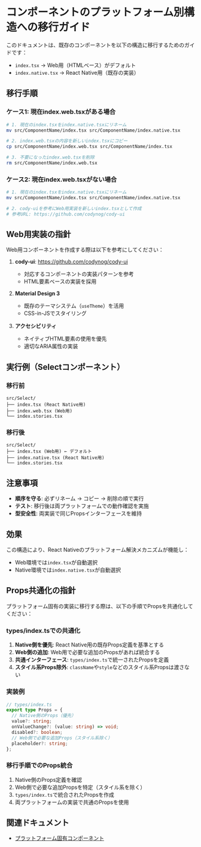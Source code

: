 # コンポーネントのプラットフォーム別構造への移行ガイド

このドキュメントは、既存のコンポーネントを以下の構造に移行するためのガイドです：

- `index.tsx` → Web用（HTMLベース）がデフォルト
- `index.native.tsx` → React Native用（既存の実装）

## 移行手順

### ケース1: 現在index.web.tsxがある場合

```bash
# 1. 現在のindex.tsxをindex.native.tsxにリネーム
mv src/ComponentName/index.tsx src/ComponentName/index.native.tsx

# 2. index.web.tsxの内容を新しいindex.tsxにコピー
cp src/ComponentName/index.web.tsx src/ComponentName/index.tsx

# 3. 不要になったindex.web.tsxを削除
rm src/ComponentName/index.web.tsx
```

### ケース2: 現在index.web.tsxがない場合

```bash
# 1. 現在のindex.tsxをindex.native.tsxにリネーム
mv src/ComponentName/index.tsx src/ComponentName/index.native.tsx

# 2. cody-uiを参考にWeb用実装を新しいindex.tsxとして作成
# 参考URL: https://github.com/codynog/cody-ui
```

## Web用実装の指針

Web用コンポーネントを作成する際は以下を参考にしてください：

1. **cody-ui**: https://github.com/codynog/cody-ui
   - 対応するコンポーネントの実装パターンを参考
   - HTML要素ベースの実装を採用

2. **Material Design 3**
   - 既存のテーマシステム（`useTheme`）を活用
   - CSS-in-JSでスタイリング

3. **アクセシビリティ**
   - ネイティブHTML要素の使用を優先
   - 適切なARIA属性の実装

## 実行例（Selectコンポーネント）

### 移行前
```
src/Select/
├── index.tsx (React Native用)
├── index.web.tsx (Web用)
└── index.stories.tsx
```

### 移行後
```
src/Select/
├── index.tsx (Web用) ← デフォルト
├── index.native.tsx (React Native用)
└── index.stories.tsx
```

## 注意事項

- **順序を守る**: 必ずリネーム → コピー → 削除の順で実行
- **テスト**: 移行後は両プラットフォームでの動作確認を実施
- **型安全性**: 両実装で同じPropsインターフェースを維持

## 効果

この構造により、React Nativeのプラットフォーム解決メカニズムが機能し：
- Web環境では`index.tsx`が自動選択
- Native環境では`index.native.tsx`が自動選択

## Props共通化の指針

プラットフォーム固有の実装に移行する際は、以下の手順でPropsを共通化してください：

### types/index.tsでの共通化

1. **Native側を優先**: React Native用の既存Props定義を基準とする
2. **Web側の追加**: Web用で必要な追加のPropsがあれば統合する
3. **共通インターフェース**: `types/index.ts`で統一されたPropsを定義
4. **スタイル系Props除外**: `className`や`style`などのスタイル系Propsは渡さない

### 実装例

```typescript
// types/index.ts
export type Props = {
  // Native側のProps（優先）
  value?: string;
  onValueChange?: (value: string) => void;
  disabled?: boolean;
  // Web側で必要な追加Props（スタイル系除く）
  placeholder?: string;
};
```

### 移行手順でのProps統合

1. Native側のProps定義を確認
2. Web側で必要な追加Propsを特定（スタイル系を除く）
3. `types/index.ts`で統合されたPropsを作成
4. 両プラットフォームの実装で共通のPropsを使用

## 関連ドキュメント

- [プラットフォーム固有コンポーネント](./architecture/platform-specific-components.md)